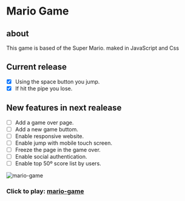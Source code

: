 # Mario Game

## about

This game is based of the Super Mario. maked in JavaScript and Css

## Current release

- [x] Using the space button you jump.
- [x] If hit the pipe you lose.

## New features in next realease

- [ ] Add a game over page.
- [ ] Add a new game buttom.
- [ ] Enable responsive website.
- [ ] Enable jump with mobile touch screen.
- [ ] Freeze the page in the game over.
- [ ] Enable social authentication.
- [ ] Enable top 50º score list by users.

![mario-game](https://user-images.githubusercontent.com/99805417/172012417-152dd1ec-54f9-4c99-869b-688eab04894d.png)

### Click to play: [mario-game](https://adryanfreitas.github.io/mario-game/)
